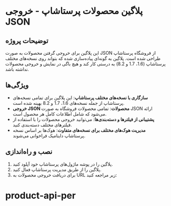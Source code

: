 # پلاگین محصولات پرستاشاپ - خروجی JSON

## توضیحات پروژه
این پلاگین برای خروجی گرفتن محصولات به صورت JSON از فروشگاه پرستاشاپ طراحی شده است. پلاگین به گونه‌ای پیاده‌سازی شده که بتواند روی نسخه‌های مختلف پرستاشاپ (1.6، 1.7 و 8.2) به درستی کار کند و هیچ باگی در نمایش و خروجی محصولات نداشته باشد.

## ویژگی‌ها
- **سازگاری با نسخه‌های مختلف پرستاشاپ**: این پلاگین برای تمامی نسخه‌های پرستاشاپ از جمله نسخه‌های 1.6، 1.7 و 8.2 بهینه شده است.
- **خروجی JSON محصولات**: تمامی محصولات فروشگاه به صورت JSON ارائه می‌شود که شامل اطلاعات کامل هر محصول است.
- **پشتیبانی از فیلترها و دسته‌بندی‌ها**: می‌توانید خروجی محصولات را با استفاده از فیلترهای مختلف دسته‌بندی کنید.
- **مدیریت هوک‌های مختلف برای نسخه‌های متفاوت**: هوک‌ها بر اساس نسخه پرستاشاپ داینامیک فراخوانی می‌شوند.

## نصب و راه‌اندازی
1. پلاگین را در پوشه ماژول‌های پرستاشاپ خود آپلود کنید.
2. پلاگین را از طریق مدیریت پرستاشاپ فعال کنید.
3. برای دریافت خروجی محصولات به URL زیر مراجعه کنید:

# product-api-per
